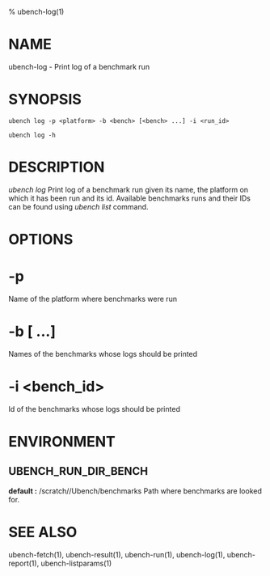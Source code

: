 % ubench-log(1)

# NAME


ubench-log -  Print log of a benchmark run

# SYNOPSIS


    ubench log -p <platform> -b <bench> [<bench> ...] -i <run_id>

    ubench log -h

# DESCRIPTION


*ubench log*  Print log of a benchmark run given its name, the platform on which it has been run and its id.
              Available benchmarks runs and their IDs can be found using *ubench list* command.

# OPTIONS

# -p <platform>
  Name of the platform where benchmarks were run 


# -b <bench> [<bench> ...]
  Names of the benchmarks whose logs should be printed

# -i <bench_id>
  Id of the benchmarks whose logs should be printed


# ENVIRONMENT


## UBENCH_RUN_DIR_BENCH
   **default :** /scratch/<user>/Ubench/benchmarks
   Path where benchmarks are looked for.


# SEE ALSO

ubench-fetch(1), ubench-result(1), ubench-run(1), ubench-log(1), ubench-report(1), ubench-listparams(1)
